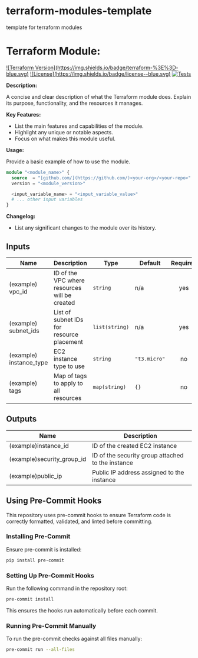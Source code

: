 # terraform-modules-template
template for terraform modules
# Terraform Module: <Module Name>

[![Terraform Version](https://img.shields.io/badge/terraform-%3E%3D<Minimum Terraform Version>-blue.svg)](https://www.terraform.io/downloads.html)
[![License](https://img.shields.io/badge/license-<License Name>-blue.svg)](LICENSE)
[![Tests](https://github.com/<your-org>/<your-repo>/actions/workflows/test.yml/badge.svg)](https://github.com/<your-org>/<your-repo>/actions/workflows/test.yml)

**Description:**

A concise and clear description of what the Terraform module does. Explain its purpose, functionality, and the resources it manages.

**Key Features:**

* List the main features and capabilities of the module.
* Highlight any unique or notable aspects.
* Focus on what makes this module useful.

**Usage:**

Provide a basic example of how to use the module.

```terraform
module "<module_name>" {
  source  = "[github.com/](https://github.com/)<your-org>/<your-repo>"
  version = "<module_version>"

  <input_variable_name> = "<input_variable_value>"
  # ... other input variables
}
```

**Changelog:**
* List any significant changes to the module over its history.

## Inputs

| Name | Description | Type | Default | Required |
|------|-------------|------|---------|:--------:|
| (example) vpc_id | ID of the VPC where resources will be created | `string` | n/a | yes |
| (example) subnet_ids | List of subnet IDs for resource placement | `list(string)` | n/a | yes |
| (example) instance_type | EC2 instance type to use | `string` | `"t3.micro"` | no |
| (example) tags | Map of tags to apply to all resources | `map(string)` | `{}` | no |

## Outputs

| Name | Description |
|------|-------------|
| (example)instance_id | ID of the created EC2 instance |
| (example)security_group_id | ID of the security group attached to the instance |
| (example)public_ip | Public IP address assigned to the instance |

## Using Pre-Commit Hooks

This repository uses pre-commit hooks to ensure Terraform code is correctly formatted, validated, and linted before committing.

### Installing Pre-Commit

Ensure pre-commit is installed:

```bash
pip install pre-commit
```
### Setting Up Pre-Commit Hooks
Run the following command in the repository root:

```bash
pre-commit install
```
This ensures the hooks run automatically before each commit.

### Running Pre-Commit Manually
To run the pre-commit checks against all files manually:

```bash
pre-commit run --all-files
```


